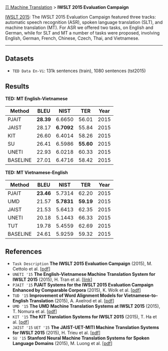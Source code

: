 [☶ Machine Translation](https://github.com/magizbox/underthesea/wiki/Vietnamese-NLP-SOTA#machine-translation) > **IWSLT 2015 Evaluation Campaign**



[IWSLT 2015](http://workshop2015.iwslt.org/): The IWSLT 2015 Evaluation Campaign featured three tracks: automatic speech recognition (ASR), spoken language translation (SLT), and machine translation (MT). For ASR we offered two tasks, on English and German, while for SLT and MT a number of tasks were proposed, involving English, German, French, Chinese, Czech, Thai, and Vietnamese.

<hr/>

## Datasets

* `TED Data En-Vi`: 131k sentences (train), 1080 sentences (tst2015) 

## Results

**TED: MT English-Vietnamese**

| Method    | BLEU   | NIST    | TER   | Year |
|-----------|--------|---------|-------|------|
| PJAIT     | **28.39**  | 6.6650  | 56.01 | 2015 |
| JAIST     | 28.17  | **6.7092**  | 55.84 | 2015 |
| KIT       | 26.60  | 6.4014  | 58.26 | 2015 |
| SU        | 26.41  | 6.5986  | **55.60** | 2015 |
| UNETI     | 22.93  | 6.0218  | 60.33 | 2015 |
| BASELINE  | 27.01  | 6.4716  | 58.42 | 2015 |

**TED: MT Vietnamese-English**

| Method    | BLEU   | NIST    | TER   | Year |
|-----------|--------|---------|-------|------|
| PJAIT     | **23.46**  | 5.7314  | 62.20 | 2015 |
| UMD       | 21.57  | **5.7831**  | **59.19** | 2015 |
| JAIST     | 21.53  | 5.6413  | 62.35 | 2015 |
| UNETI     | 20.18  | 5.1443  | 66.33 | 2015 |
| TUT       | 19.78  | 5.4559  | 62.69 | 2015 |
| BASELINE  | 24.61  | 5.9259  | 59.32 | 2015 |

## References

* `Task Description` **The IWSLT 2015 Evaluation Campaign** (2015), M. Cettolo et al. [[pdf](http://workshop2015.iwslt.org/downloads/IWSLT_2015_EP_0.pdf)]
* `UNETI '15` **The English-Vietnamese Machine Translation System for IWSLT 2015** (2015), H. Tran et al. [[link](http://workshop2015.iwslt.org/downloads/IWSLT_2015_EP_3.pdf)]
* `PJAIT '15` **PJAIT Systems for the IWSLT 2015 Evaluation Campaign Enhanced by Comparable Corpora** (2015), K. Wolk et al. [[pdf](https://arxiv.org/pdf/1512.01639.pdf)]
* `TUD '15` **Improvement of Word Alignment Models for Vietnamese-to-English Translation** (2015), A. Axelrod et al. [[pdf](http://workshop2015.iwslt.org/downloads/IWSLT_2015_EP_9.pdf)]
* `UMD '15` **The UMD Machine Translation Systems at IWSLT 2015** (2015), T. Nomura et al. [[pdf](https://pdfs.semanticscholar.org/ce1c/bbd597e91e707aa4357a4f44a81d43ddfbbb.pdf)]
* `KIT '15` **The KIT Translation Systems for IWSLT 2015** (2015), T. Ha et al. [[pdf](http://workshop2015.iwslt.org/downloads/IWSLT_2015_EP_17.pdf)]
* `JAIST '15` `UET '15` **The JAIST-UET-MITI Machine Translation Systems for IWSLT 2015** (2015), H. Trieu et al. [[pdf](http://workshop2015.iwslt.org/downloads/IWSLT_2015_EP_6.pdf)]
* `SU '15` **Stanford Neural Machine Translation Systems for Spoken Language Domains** (2015), M. Luong et al. [[pdf](https://nlp.stanford.edu/pubs/luuongong-manning-iwslt15.pdf)]
